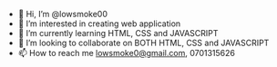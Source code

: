 - 👋 Hi, I’m @lowsmoke00
- 👀 I’m interested in creating web application
- 🌱 I’m currently learning HTML, CSS and JAVASCRIPT
- 💞️ I’m looking to collaborate on BOTH HTML, CSS and JAVASCRIPT
- 📫 How to reach me lowsmoke0@gmail.com, 0701315626

<!---
lowsmoke00/lowsmoke00 is a ✨ special ✨ repository because its `README.md` (this file) appears on your GitHub profile.
You can click the Preview link to take a look at your changes.
--->
